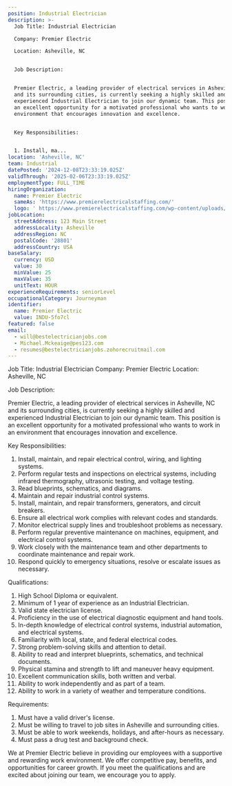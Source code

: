 ```yaml
---
position: Industrial Electrician
description: >-
  Job Title: Industrial Electrician

  Company: Premier Electric

  Location: Asheville, NC


  Job Description:


  Premier Electric, a leading provider of electrical services in Asheville, NC
  and its surrounding cities, is currently seeking a highly skilled and
  experienced Industrial Electrician to join our dynamic team. This position is
  an excellent opportunity for a motivated professional who wants to work in an
  environment that encourages innovation and excellence. 


  Key Responsibilities:


  1. Install, ma...
location: 'Asheville, NC'
team: Industrial
datePosted: '2024-12-08T23:33:19.025Z'
validThrough: '2025-02-06T23:33:19.025Z'
employmentType: FULL_TIME
hiringOrganization:
  name: Premier Electric
  sameAs: 'https://www.premierelectricalstaffing.com/'
  logo: ' https://www.premierelectricalstaffing.com/wp-content/uploads/2020/05/Premier-Electrical-Staffing-logo.png'
jobLocation:
  streetAddress: 123 Main Street
  addressLocality: Asheville
  addressRegion: NC
  postalCode: '28801'
  addressCountry: USA
baseSalary:
  currency: USD
  value: 30
  minValue: 25
  maxValue: 35
  unitText: HOUR
experienceRequirements: seniorLevel
occupationalCategory: Journeyman
identifier:
  name: Premier Electric
  value: INDU-5fo7cl
featured: false
email:
  - will@bestelectricianjobs.com
  - Michael.Mckeaige@pes123.com
  - resumes@bestelectricianjobs.zohorecruitmail.com
---
```




Job Title: Industrial Electrician
Company: Premier Electric
Location: Asheville, NC

Job Description:

Premier Electric, a leading provider of electrical services in Asheville, NC and its surrounding cities, is currently seeking a highly skilled and experienced Industrial Electrician to join our dynamic team. This position is an excellent opportunity for a motivated professional who wants to work in an environment that encourages innovation and excellence. 

Key Responsibilities:

1. Install, maintain, and repair electrical control, wiring, and lighting systems.
2. Perform regular tests and inspections on electrical systems, including infrared thermography, ultrasonic testing, and voltage testing.
3. Read blueprints, schematics, and diagrams.
4. Maintain and repair industrial control systems.
5. Install, maintain, and repair transformers, generators, and circuit breakers.
6. Ensure all electrical work complies with relevant codes and standards.
7. Monitor electrical supply lines and troubleshoot problems as necessary.
8. Perform regular preventive maintenance on machines, equipment, and electrical control systems.
9. Work closely with the maintenance team and other departments to coordinate maintenance and repair work.
10. Respond quickly to emergency situations, resolve or escalate issues as necessary.

Qualifications:

1. High School Diploma or equivalent.
2. Minimum of 1 year of experience as an Industrial Electrician.
3. Valid state electrician license.
4. Proficiency in the use of electrical diagnostic equipment and hand tools.
5. In-depth knowledge of electrical control systems, industrial automation, and electrical systems.
6. Familiarity with local, state, and federal electrical codes.
7. Strong problem-solving skills and attention to detail.
8. Ability to read and interpret blueprints, schematics, and technical documents.
9. Physical stamina and strength to lift and maneuver heavy equipment.
10. Excellent communication skills, both written and verbal.
11. Ability to work independently and as part of a team.
12. Ability to work in a variety of weather and temperature conditions.

Requirements:

1. Must have a valid driver's license.
2. Must be willing to travel to job sites in Asheville and surrounding cities.
3. Must be able to work weekends, holidays, and after-hours as necessary.
4. Must pass a drug test and background check.

We at Premier Electric believe in providing our employees with a supportive and rewarding work environment. We offer competitive pay, benefits, and opportunities for career growth. If you meet the qualifications and are excited about joining our team, we encourage you to apply.